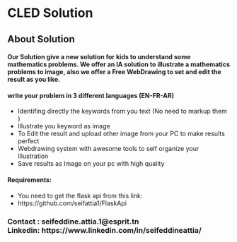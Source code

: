 <h1>CLED Solution</h1>
<H2>About Solution</H2>

<h4>
Our Solution give a new solution for kids to understand some mathematics problems.
We offer an IA solution to illustrate a mathematics problems to image, also we offer a Free WebDrawing to set and edit the result as you like.
</h4>

<h4> write your problem in 3 different languages (EN-FR-AR)</h4>
<ul>
<li>Identifing directly the keywords from you text (No need to markup them )</li>
<li>Illustrate you keyword as image</li>
<li>To Edit the result and upload other image from your PC to make results perfect</li>
<li>Webdrawing system with awesome tools to self organize your Illustration</li>
<li>Save results as Image on your pc with high quality</li>
</ul>

<h4>Requirements: </h4>
<ul>
<li>You need to get the flask api from this link:</li>
<li>https://github.com/seifattia1/FlaskApi</li>
</ul>
<h3>
Contact : seifeddine.attia.1@esprit.tn </br>
Linkedin: https://www.linkedin.com/in/seifeddineattia/
</h3>
